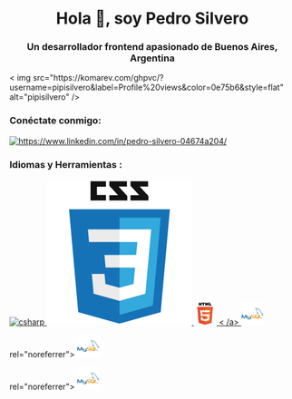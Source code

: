 <h1 align="center">Hola 👋, soy Pedro Silvero</h1>
<h3 align="center">Un desarrollador frontend apasionado de Buenos Aires, Argentina</h3>

<p align="left"> < img src="https://komarev.com/ghpvc/?username=pipisilvero&label=Profile%20views&color=0e75b6&style=flat" alt="pipisilvero" /> </p>

<h3 align="left">Conéctate conmigo: </h3>
<p align="left">
<a href="https://linkedin.com/in/https://www.linkedin.com/in/pedro-silvero-04674a204/" target="blank "><img align="center" src="https://raw.githubusercontent.com/rahuldkjain/github-profile-readme-generator/master/src/images/icons/Social/linked-in-alt.svg" alt="https://www.linkedin.com/in/pedro-silvero-04674a204/" height="30" width="40" /></a>
</p>

<h3 align="left">Idiomas y Herramientas :</h3>
<p align="left"> <a href="https://www.w3schools.com/cs/" target="_blank" rel="noreferrer"> <img src="https://raw.githubusercontent. com/devicons/devicon/master/icons/csharp/csharp-original.svg" alt="csharp" width="40" height="40"/> </a> <a href="https://www. w3schools.com/css/" target="_blank" rel="noreferrer"> <img src="https://raw.githubusercontent.com/devicons/devicon/master/icons/css3/css3-original-wordmark.svg " alt="css3" ancho="40" alto="40"/> </a> <a href="https://www.w3.org/html/" target="_blank" rel="noreferrer" > <img src="https://raw.githubusercontent.com/devicons/devicon/master/icons/html5/html5-original-wordmark.svg" alt="html5" width="40" height="40"/> < /a> <a href="https://www.mysql.com/" target="_blank" rel="noreferrer"> <img src="https://raw.githubusercontent.com/devicons/devicon/master /icons/mysql/mysql-original-wordmark.svg" alt="mysql" width="40" height="40"/> </a> </p>rel="noreferrer"> <img src="https://raw.githubusercontent.com/devicons/devicon/master/icons/mysql/mysql-original-wordmark.svg" alt="mysql" width="40" height ="40"/> </a> </p>rel="noreferrer"> <img src="https://raw.githubusercontent.com/devicons/devicon/master/icons/mysql/mysql-original-wordmark.svg" alt="mysql" width="40" height ="40"/> </a> </p>
